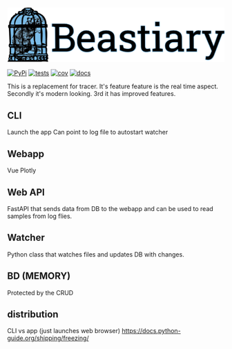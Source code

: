 ![beastiary logo](docs/images/logo.png)


[![PyPi](https://img.shields.io/pypi/v/beastiary.svg)](https://pypi.org/project/beastiary/)
[![tests](https://github.com/Wytamma/beastiary/actions/workflows/test.yml/badge.svg)](https://github.com/Wytamma/beastiary/actions/workflows/test.yml)
[![cov](https://codecov.io/gh/Wytamma/beastiary/branch/master/graph/badge.svg)](https://codecov.io/gh/Wytamma/beastiary)
[![docs](https://github.com/Wytamma/beastiary/actions/workflows/docs.yml/badge.svg)](https://beastiary.wytamma.com/)

This is a replacement for tracer. It's feature feature is the real time aspect. Secondly it's modern looking. 3rd it has improved features. 


## CLI
Launch the app
Can point to log file to autostart watcher

## Webapp 
Vue
Plotly

## Web API
FastAPI that sends data from DB to the webapp and can be used to read samples from log flies.

## Watcher 
Python class that watches files and updates DB with changes.


## BD (MEMORY)
Protected by the CRUD


## distribution 
CLI vs app (just launches web browser)
https://docs.python-guide.org/shipping/freezing/
